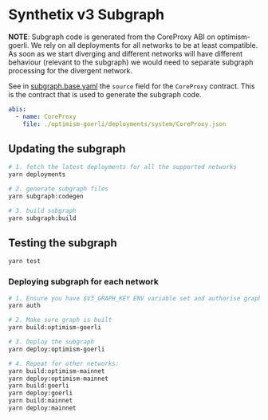# Synthetix v3 Subgraph

**NOTE**: Subgraph code is generated from the CoreProxy ABI on optimism-goerli. We rely on all deployments for all networks to be at least compatible. As soon as we start diverging and different networks will have different behaviour (relevant to the subgraph) we would need to separate subgraph processing for the divergent network.

See in [subgraph.base.yaml](subgraph.base.yaml) the `source` field for the `CoreProxy` contract. This is the contract that is used to generate the subgraph code.

```yaml
abis:
  - name: CoreProxy
    file: ./optimism-goerli/deployments/system/CoreProxy.json
```

## Updating the subgraph

```bash
# 1. fetch the latest deployments for all the supported networks
yarn deployments

# 2. generate subgraph files
yarn subgraph:codegen

# 3. build subgraph
yarn subgraph:build
```

## Testing the subgraph

```bash
yarn test
```

### Deploying subgraph for each network

```bash
# 1. Ensure you have $V3_GRAPH_KEY ENV variable set and authorise graph-cli
yarn auth

# 2. Make sure graph is built
yarn build:optimism-goerli

# 3. Deploy the subgraph
yarn deploy:optimism-goerli

# 4. Repeat for other networks:
yarn build:optimism-mainnet
yarn deploy:optimism-mainnet
yarn build:goerli
yarn deploy:goerli
yarn build:mainnet
yarn deploy:mainnet
```
